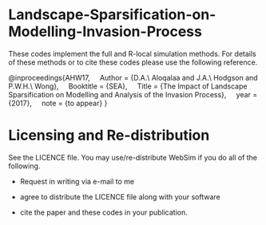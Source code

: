 # Landscape-Sparsification-on-Modelling-Invasion-Process

These codes implement the full and R-local simulation methods. For details of these methods or to cite these codes please use the following reference.

@inproceedings{AHW17,
    Author = {D.A.\ Aloqalaa and J.A.\ Hodgson and P.W.H.\ Wong},
    Booktitle = {SEA},
    Title = {The Impact of Landscape Sparsification on Modelling and Analysis of the Invasion Process},
    year = {2017},
    note = {to appear}
}
# Licensing and Re-distribution
See the LICENCE file. You may use/re-distribute WebSim if you do all of the following.

* Request in writing via e-mail to me

* agree to distribute the LICENCE file along with your software

* cite the paper and these codes in your publication.

